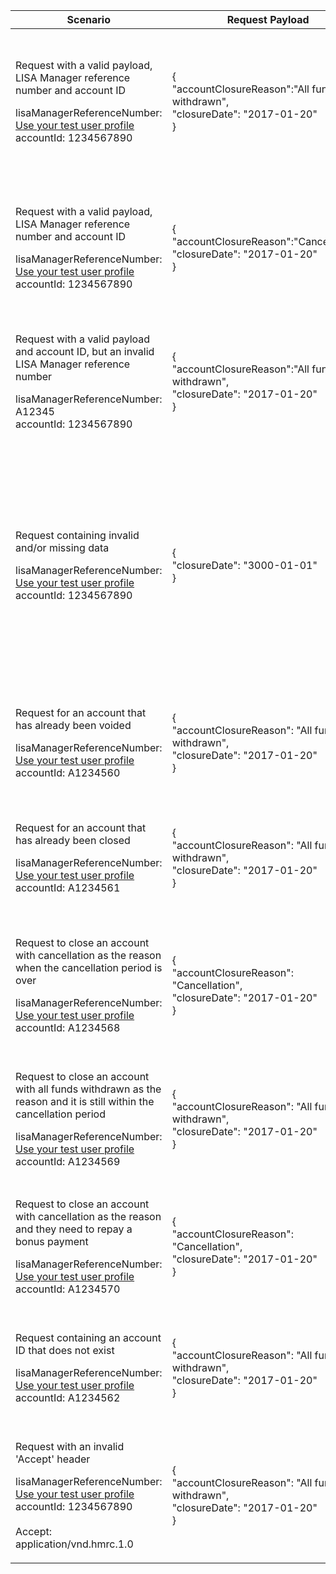 <table>
    <col width="25%">
    <col width="35%">
    <col width="40%">
    <thead>
        <tr>
            <th>Scenario</th>
            <th>Request Payload</th>
            <th>Response</th>
        </tr>
    </thead>
    <tbody>
        <tr>
            <td><p>Request with a valid payload, LISA Manager reference number and account ID</p><p class ="code--block">lisaManagerReferenceNumber: <a href="https://test-developer.service.hmrc.gov.uk/api-documentation/docs/api/service/lisa-api/1.0#testing-the-api">Use your test user profile</a><br>accountId: 1234567890</p></td>
            <td>
                <p class ="code--block"> {<br>
                                     	  "accountClosureReason":"All funds withdrawn",<br>
                                     	  "closureDate": "2017-01-20"<br>
                                        }
                </p>
            </td>
            <td><p>HTTP status: <code class="code--slim">200 (OK)</code></p>
                <p class ="code--block"> {<br>
                                         "status": 200,<br>
                                         "success": true,<br>
                                         "data": {<br>
                                           "message": "LISA account closed",<br>
                                           "accountId": "1234567890"<br>
                                         }<br>
                                       }
                </p>
            </td>
        </tr>
        <tr>
            <td><p>Request with a valid payload, LISA Manager reference number and account ID</p><p class ="code--block">lisaManagerReferenceNumber: <a href="https://test-developer.service.hmrc.gov.uk/api-documentation/docs/api/service/lisa-api/1.0#testing-the-api">Use your test user profile</a><br>accountId: 1234567890</p></td>
            <td>
                <p class ="code--block"> {<br>
                                          "accountClosureReason":"Cancellation",<br>
                                          "closureDate": "2017-01-20"<br>
                                        }
                </p>
            </td>
            <td><p>HTTP status: <code class="code--slim">200 (OK)</code></p>
                <p class ="code--block"> {<br>
                                         "status": 200,<br>
                                         "success": true,<br>
                                         "data": {<br>
                                           "message": "LISA Account Closed",<br>
                                           "accountId": "1234567890"<br>
                                         }<br>
                                       }
                </p>
            </td>
        </tr>
        <tr>
            <td><p>Request with a valid payload and account ID, but an invalid LISA Manager reference number</p><p class ="code--block">lisaManagerReferenceNumber: A12345<br>accountId: 1234567890</p></td>
            <td>
                <p class ="code--block"> {<br>
                                     	  "accountClosureReason":"All funds withdrawn",<br>
                                     	  "closureDate": "2017-01-20"<br>
                                        }
                </p>
            </td>
            <td><p>HTTP status: <code class="code--slim">400 (Bad Request)</code></p>
                <p class ="code--block"> {<br>
                    "code": "BAD_REQUEST",<br>
                    "message": "lisaManagerReferenceNumber in the URL is in the wrong format"<br>
                  }
                </p>
            </td>
        </tr>
        <tr>
            <td><p>Request containing invalid and/or missing data</p><p class ="code--block">lisaManagerReferenceNumber: <a href="https://test-developer.service.hmrc.gov.uk/api-documentation/docs/api/service/lisa-api/1.0#testing-the-api">Use your test user profile</a><br>accountId: 1234567890</p></td>
            <td>
                <p class ="code--block"> {<br>
                                     	  "closureDate": "3000-01-01"<br>
                                        }
                </p>
            </td>
            <td><p>HTTP status: <code class="code--slim">400 (Bad Request)</code></p>
                <p class ="code--block"> {<br>
  "code": "BAD_REQUEST",<br>
  "message": "Bad Request",<br>
  "errors": [<br>
    {<br>
      "code": "INVALID_DATE",<br>
      "message": "Date is invalid",<br>
      "path": "/closureDate"<br>
    },<br>
    {<br>
      "code": "MISSING_FIELD",<br>
      "message": "This field is required",<br>
      "path": "/accountClosureReason"<br>
    }<br>
  ]<br>
}
                </p>
            </td>
        </tr>
        <tr>
            <td><p>Request for an account that has already been voided</p><p class="code--block">lisaManagerReferenceNumber: <a href="https://test-developer.service.hmrc.gov.uk/api-documentation/docs/api/service/lisa-api/1.0#testing-the-api">Use your test user profile</a><br>accountId: A1234560</p></td>
            <td>
                <p class ="code--block"> {<br>
                                     	  "accountClosureReason": "All funds withdrawn",<br>
                                     	  "closureDate": "2017-01-20"<br>
                                        }
                </p>
            </td>
            <td><p>HTTP status: <code class="code--slim">403 (Forbidden)</code></p>
                <p class ="code--block"> {<br>
                                            "code": "INVESTOR_ACCOUNT_ALREADY_VOID",<br>
                                            "message": "The LISA account is already void"<br>
                                       }
                </p>
            </td>
        </tr>
        <tr>
            <td><p>Request for an account that has already been closed</p><p class="code--block">lisaManagerReferenceNumber: <a href="https://test-developer.service.hmrc.gov.uk/api-documentation/docs/api/service/lisa-api/1.0#testing-the-api">Use your test user profile</a><br>accountId: A1234561</p></td>
            <td>
                <p class ="code--block"> {<br>
                                     	  "accountClosureReason": "All funds withdrawn",<br>
                                     	  "closureDate": "2017-01-20"<br>
                                        }
                </p>
            </td>
            <td><p>HTTP status: <code class="code--slim">403 (Forbidden)</code></p>
                <p class ="code--block"> {<br>
                                            "code": "INVESTOR_ACCOUNT_ALREADY_CLOSED",<br>
                                            "message": "The LISA account is already closed"<br>
                                       }
                </p>
            </td>
        </tr>
         <tr>
            <td><p>Request to close an account with cancellation as the reason when the cancellation period is over</p><p class="code--block">lisaManagerReferenceNumber: <a href="https://test-developer.service.hmrc.gov.uk/api-documentation/docs/api/service/lisa-api/1.0#testing-the-api">Use your test user profile</a><br>accountId: A1234568</p></td>
            <td>
                <p class ="code--block"> {<br>
                                          "accountClosureReason": "Cancellation",<br>
                                          "closureDate": "2017-01-20"<br>
                                        }
                </p>
            </td>
            <td><p>HTTP status: <code class="code--slim">403 (Forbidden)</code></p>
                <p class ="code--block"> {<br>
                                            "code": "CANCELLATION_PERIOD_EXCEEDED",<br>
                                            "message": "You cannot close the account with cancellation as the reason because the cancellation period is over"<br>
                                       }
                </p>
            </td>
        </tr>
        </tr>
         <tr>
            <td><p>Request to close an account with all funds withdrawn as the reason and it is still within the cancellation period</p><p class="code--block">lisaManagerReferenceNumber: <a href="https://test-developer.service.hmrc.gov.uk/api-documentation/docs/api/service/lisa-api/1.0#testing-the-api">Use your test user profile</a><br>accountId: A1234569</p></td>
            <td>
                <p class ="code--block"> {<br>
                                          "accountClosureReason": "All funds withdrawn",<br>
                                          "closureDate": "2017-01-20"<br>
                                        }
                </p>
            </td>
            <td><p>HTTP status: <code class="code--slim">403 (Forbidden)</code></p>
                <p class ="code--block"> {<br>
                                            "code": "ACCOUNT_WITHIN_CANCELLATION_PERIOD",<br>
                                            "message": "You cannot close the account with all funds withdrawn as the reason because it is within the cancellation period"<br>
                                       }
                </p>
            </td>
        </tr>
         <tr>
            <td><p>Request to close an account with cancellation as the reason and they need to repay a bonus payment</p><p class="code--block">lisaManagerReferenceNumber: <a href="https://test-developer.service.hmrc.gov.uk/api-documentation/docs/api/service/lisa-api/1.0#testing-the-api">Use your test user profile</a><br>accountId: A1234570</p></td>
            <td>
                <p class ="code--block"> {<br>
                                          "accountClosureReason": "Cancellation",<br>
                                          "closureDate": "2017-01-20"<br>
                                        }
                </p>
            </td>
            <td><p>HTTP status: <code class="code--slim">403 (Forbidden)</code></p>
                <p class ="code--block"> {<br>
                                            "code": "BONUS_REPAYMENT_REQUIRED",<br>
                                            "message": "You cannot close the account with cancellation as the reason because you need to repay a bonus payment"<br>
                                       }
                </p>
            </td>
        </tr>
        <tr>
            <td><p>Request containing an account ID that does not exist</p><p class ="code--block">lisaManagerReferenceNumber: <a href="https://test-developer.service.hmrc.gov.uk/api-documentation/docs/api/service/lisa-api/1.0#testing-the-api">Use your test user profile</a><br>accountId: A1234562</p></td>
            <td>
                <p class ="code--block"> {<br>
                                     	  "accountClosureReason": "All funds withdrawn",<br>
                                     	  "closureDate": "2017-01-20"<br>
                                        }
                </p>
            </td>
            <td><p>HTTP status: <code class="code--slim">404 (Not Found)</code></p>
                <p class ="code--block"> {<br>
                                            "code": "INVESTOR_ACCOUNTID_NOT_FOUND",<br>
                                            "message": "The accountId does not match HMRC’s records"<br>
                                       }
                </p>
            </td>
        </tr>
        <tr>
            <td><p>Request with an invalid 'Accept' header</p><p class ="code--block">lisaManagerReferenceNumber: <a href="https://test-developer.service.hmrc.gov.uk/api-documentation/docs/api/service/lisa-api/1.0#testing-the-api">Use your test user profile</a><br>accountId: 1234567890<br><br>Accept: application/vnd.hmrc.1.0</p></td>
            <td>
                <p class ="code--block"> {<br>
                                          "accountClosureReason": "All funds withdrawn",<br>
                                          "closureDate": "2017-01-20"<br>
                                        }
                </p>
            </td>
            <td><p>HTTP status: <code class="code--slim">406 (Not Acceptable)</code></p>
                <p class ="code--block"> {<br>
                                            "code": "ACCEPT_HEADER_INVALID",<br>
                                            "message": "The accept header is missing or invalid"<br>
                                       }
                </p>
            </td>
        </tr>
    </tbody>
</table>